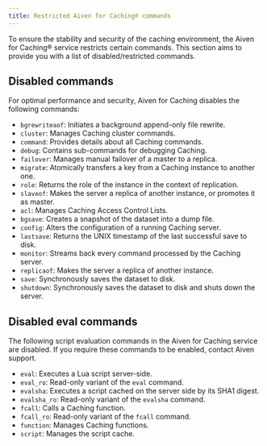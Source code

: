 ```yaml
---
title: Restricted Aiven for Caching® commands
---
```


To ensure the stability and security of the caching environment, the Aiven for Caching® service restricts certain commands.
This section aims to provide you with a list of disabled/restricted commands.

## Disabled commands

For optimal performance and security, Aiven for Caching disables the following commands:

-   `bgrewriteaof`: Initiates a background append-only file rewrite.
-   `cluster`: Manages Caching cluster commands.
-   `command`: Provides details about all Caching commands.
-   `debug`: Contains sub-commands for debugging Caching.
-   `failover`: Manages manual failover of a master to a replica.
-   `migrate`: Atomically transfers a key from a Caching instance to
    another one.
-   `role`: Returns the role of the instance in the context of
    replication.
-   `slaveof`: Makes the server a replica of another instance, or
    promotes it as master.
-   `acl`: Manages Caching Access Control Lists.
-   `bgsave`: Creates a snapshot of the dataset into a dump file.
-   `config`: Alters the configuration of a running Caching server.
-   `lastsave`: Returns the UNIX timestamp of the last successful save
    to disk.
-   `monitor`: Streams back every command processed by the Caching server.
-   `replicaof`: Makes the server a replica of another instance.
-   `save`: Synchronously saves the dataset to disk.
-   `shutdown`: Synchronously saves the dataset to disk and shuts down the server.

## Disabled eval commands

The following script evaluation commands in the Aiven for Caching service are disabled.
If you require these commands to be enabled, contact Aiven support.

-   `eval`: Executes a Lua script server-side.
-   `eval_ro`: Read-only variant of the `eval` command.
-   `evalsha`: Executes a script cached on the server side by its SHA1
    digest.
-   `evalsha_ro`: Read-only variant of the `evalsha` command.
-   `fcall`: Calls a Caching function.
-   `fcall_ro`: Read-only variant of the `fcall` command.
-   `function`: Manages Caching functions.
-   `script`: Manages the script cache.
